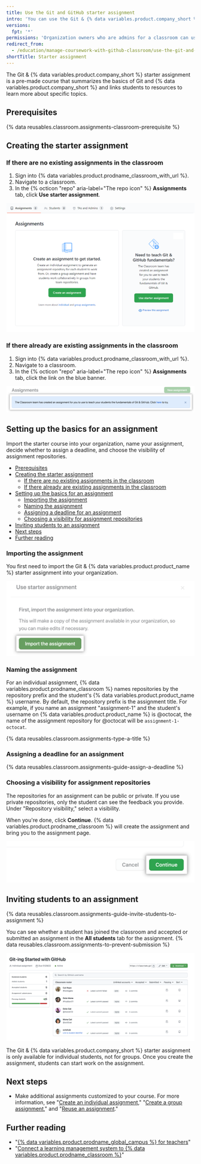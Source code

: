 ```yaml
---
title: Use the Git and GitHub starter assignment
intro: 'You can use the Git & {% data variables.product.company_short %} starter assignment to give students an overview of Git and {% data variables.product.company_short %} fundamentals.'
versions:
  fpt: '*'
permissions: 'Organization owners who are admins for a classroom can use Git & {% data variables.product.company_short %} starter assignments. {% data reusables.classroom.classroom-admins-link %}'
redirect_from:
  - /education/manage-coursework-with-github-classroom/use-the-git-and-github-starter-assignment
shortTitle: Starter assignment
---
```


The Git & {% data variables.product.company_short %} starter assignment is a pre-made course that summarizes the basics of Git and {% data variables.product.company_short %} and links students to resources to learn more about specific topics.

## Prerequisites

{% data reusables.classroom.assignments-classroom-prerequisite %}

## Creating the starter assignment

### If there are no existing assignments in the classroom

1. Sign into {% data variables.product.prodname_classroom_with_url %}.
2. Navigate to a classroom.
3. In the {% octicon "repo" aria-label="The repo icon" %} **Assignments** tab, click  **Use starter assignment**.

<div class="procedural-image-wrapper">
  <img alt="Creating your first assignment" class="procedural-image-wrapper" src="/assets/images/help/classroom/assignments-create-first-assignment.png">
</div>

### If there already are existing assignments in the classroom

1. Sign into {% data variables.product.prodname_classroom_with_url %}.
2. Navigate to a classroom.
3. In the {% octicon "repo" aria-label="The repo icon" %} **Assignments** tab, click the link on the blue banner.

<div class="procedural-image-wrapper">
  <img alt="The 'New assignment' button" class="procedural-image-wrapper" src="/assets/images/help/classroom/assignments-click-new-starter-assignment-button.png">
</div>

## Setting up the basics for an assignment

Import the starter course into your organization, name your assignment, decide whether to assign a deadline, and choose the visibility of assignment repositories.

- [Prerequisites](#prerequisites)
- [Creating the starter assignment](#creating-the-starter-assignment)
  - [If there are no existing assignments in the classroom](#if-there-are-no-existing-assignments-in-the-classroom)
  - [If there already are existing assignments in the classroom](#if-there-already-are-existing-assignments-in-the-classroom)
- [Setting up the basics for an assignment](#setting-up-the-basics-for-an-assignment)
  - [Importing the assignment](#importing-the-assignment)
  - [Naming the assignment](#naming-the-assignment)
  - [Assigning a deadline for an assignment](#assigning-a-deadline-for-an-assignment)
  - [Choosing a visibility for assignment repositories](#choosing-a-visibility-for-assignment-repositories)
- [Inviting students to an assignment](#inviting-students-to-an-assignment)
- [Next steps](#next-steps)
- [Further reading](#further-reading)

### Importing the assignment

You first need to import the Git & {% data variables.product.product_name %} starter assignment into your organization.

<div class="procedural-image-wrapper">
  <img alt="The `Import the assignment` button" class="procedural-image-wrapper" src="/assets/images/help/classroom/assignments-import-starter-assignment.png">
</div>

### Naming the assignment

For an individual assignment, {% data variables.product.prodname_classroom %} names repositories by the repository prefix and the student's {% data variables.product.product_name %} username. By default, the repository prefix is the assignment title. For example, if you name an assignment "assignment-1" and the student's username on {% data variables.product.product_name %} is @octocat, the name of the assignment repository for @octocat will be `assignment-1-octocat`.

{% data reusables.classroom.assignments-type-a-title %}

### Assigning a deadline for an assignment

{% data reusables.classroom.assignments-guide-assign-a-deadline %}

### Choosing a visibility for assignment repositories

The repositories for an assignment can be public or private. If you use private repositories, only the student can see the feedback you provide. Under "Repository visibility," select a visibility.

When you're done, click **Continue**. {% data variables.product.prodname_classroom %} will create the assignment and bring you to the assignment page.

<div class="procedural-image-wrapper">
  <img alt="'Continue' button" class="procedural-image-wrapper" src="/assets/images/help/classroom/assignments-click-continue-button.png">
</div>

## Inviting students to an assignment

{% data reusables.classroom.assignments-guide-invite-students-to-assignment %}

You can see whether a student has joined the classroom and accepted or submitted an assignment in the **All students** tab for the assignment. {% data reusables.classroom.assignments-to-prevent-submission %}

<div class="procedural-image-wrapper">
  <img alt="Individual assignment" class="procedural-image-wrapper" src="/assets/images/help/classroom/assignment-individual-hero.png">
</div>

The Git & {% data variables.product.company_short %} starter assignment is only available for individual students, not for groups. Once you create the assignment, students can start work on the assignment.

## Next steps

- Make additional assignments customized to your course. For more information, see "[Create an individual assignment](/education/manage-coursework-with-github-classroom/create-an-individual-assignment)," "[Create a group assignment](/education/manage-coursework-with-github-classroom/create-a-group-assignment)," and "[Reuse an assignment](/education/manage-coursework-with-github-classroom/teach-with-github-classroom/reuse-an-assignment)."

## Further reading

- "[{% data variables.product.prodname_global_campus %} for teachers](/education/explore-the-benefits-of-teaching-and-learning-with-github-education/github-global-campus-for-teachers)"
- "[Connect a learning management system to {% data variables.product.prodname_classroom %}](/education/manage-coursework-with-github-classroom/connect-a-learning-management-system-to-github-classroom)"
